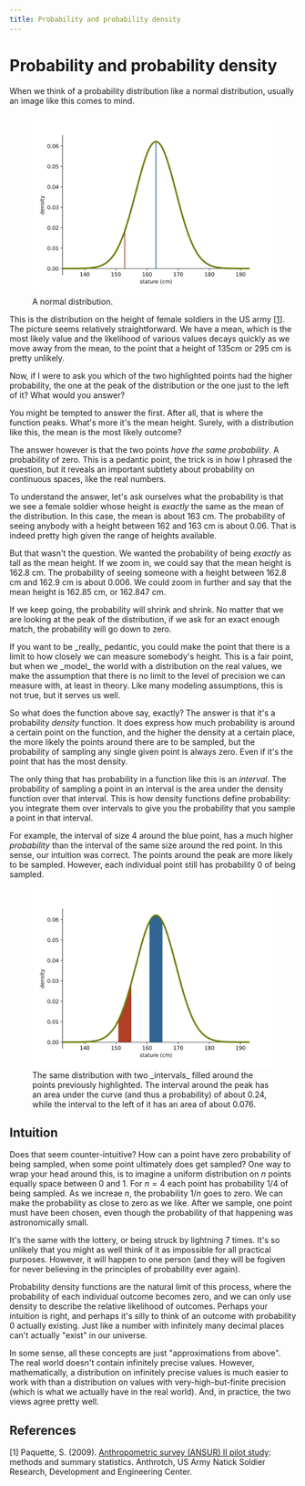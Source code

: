 ```yaml
---
title: Probability and probability density 
---
```


# Probability and probability density

When we think of a probability distribution like a normal distribution, usually an image like this comes to mind.

<figure class="centering" markdown="1">
<img src="images/density-question.svg" class="full">
<figcaption markdown="1">A normal distribution.
</figcaption>
</figure>

This is the distribution on the height of female soldiers in the US army [[1](#references)]. The picture seems relatively straightforward. We have a mean, which is the most likely value and the likelihood of various values decays quickly as we move away from the mean, to the point that a height of 135cm or 295 cm is pretty unlikely.

Now, if I were to ask you which of the two highlighted points had the higher probability, <span class="bc">the one at the peak of the distribution</span> or <span class="rc">the one just to the left of it</span>? What would you answer?

You might be tempted to answer the first. After all, that is where the function peaks. What's more it's the mean height. Surely, with a distribution like this, the mean is the most likely outcome?

The answer however is that the two points _have the same probability_. A probability of zero. This is a pedantic point, the trick is in how I phrased the question, but it reveals an important subtlety about probability on continuous spaces, like the real numbers. 

To understand the answer, let's ask ourselves what the probability is that we see a female soldier whose height is _exactly_ the same as the mean of the distribution. In this case, the mean is about 163 cm. The probability of seeing anybody with a height between 162 and 163 cm is about 0.06. That is indeed pretty high given the range of heights available.

But that wasn't the question. We wanted the probability of being _exactly_ as tall as the mean height. If we zoom in, we could say that the mean height is 162.8 cm. The probability of seeing someone with a height between 162.8 cm and 162.9 cm is about 0.006. We could zoom in further and say that the mean height is 162.85 cm, or 162.847 cm.  

If we keep going, the probability will shrink and shrink. No matter that we are looking at the peak of the distribution, if we ask for an exact enough match, the probability will go down to zero.

<aside markdown="1">If you want to be _really_ pedantic, you could make the point that there is a limit to how closely we can measure somebody's height. This is a fair point, but when we _model_ the world with a distribution on the real values, we make the assumption that there is no limit to the level of precision we can measure with, at least in theory. Like many modeling assumptions, this is not true, but it serves us well.     
</aside>

So what does the function above say, exactly? The answer is that it's a probability _density_ function. It does express how much probability is around a certain point on the function, and the higher the density at a certain place, the more likely the points around there are to be sampled, but the probability of sampling any single given point is always zero. Even if it's the point that has the most density.

The only thing that has probability in a function like this is an _interval_. The probability of sampling a point in an interval is the area under the density function over that interval. This is how density functions define probability: you integrate them over intervals to give you the probability that you sample a point in that interval. 

For example, the interval of size 4 around <span class="bc">the blue point</span>, has a much higher _probability_ than the interval of the same size around <span class="rc">the red point</span>. In this sense, our intuition was correct. The points around the peak are more likely to be sampled. However, each individual point still has probability 0 of being sampled.

<figure class="centering" markdown="1">
<img src="images/density-question-filled.svg" class="full">
<figcaption markdown="1">The same distribution with two _intervals_ filled around the points previously highlighted. The <span class="bc">interval around the peak</span> has an area under the curve (and thus a probability) of about 0.24,  while <span class="rc">the interval to the left of it</span> has an area of about 0.076.
</figcaption>
</figure>

## Intuition

Does that seem counter-intuitive? How can a point have zero probability of being sampled, when some point ultimately does get sampled? One way to wrap your head around this, is to imagine a uniform distribution on $n$ points equally space between $0$ and $1$. For $n=4$ each point has probability $1/4$ of being sampled. As we increae $n$, the probability $1/n$ goes to zero. We can make the probability as close to zero as we like. After we sample, one point must have been chosen, even though the probability of that happening was astronomically small.

<aside>It's the same with the lottery, or being struck by lightning 7 times. It's so unlikely that you might as well think of it as impossible for all practical purposes. However, it will happen to one person (and they will be fogiven for never believing in the principles of probability ever again).</aside>

Probability density functions are the natural limit of this process, where the probability of each individual outcome becomes zero, and we can only use density to describe the relative likelihood of outcomes. Perhaps your intuition is right, and perhaps it's silly to think of an outcome with probability 0 actually existing. Just like a number with infinitely many decimal places can't actually "exist" in our universe. 

In some sense, all these concepts are just "approximations from above". The real world doesn't contain infinitely precise values. However, mathematically, a distribution on infinitely precise values is much easier to work with than a distribution on values with very-high-but-finite precision (which is what we actually have in the real world). And, in practice, the two views agree pretty well.   

## References

[1] Paquette, S. (2009). [Anthropometric survey (ANSUR) II pilot study](https://www.openlab.psu.edu/ansur2/): methods and summary statistics. Anthrotch, US Army Natick Soldier Research, Development and Engineering Center. 